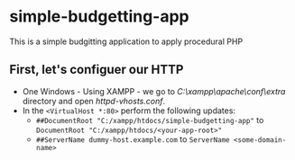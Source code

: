 # simple-budgetting-app
This is a simple budgitting application to apply procedural PHP

## First, let's configuer our HTTP
* One Windows - Using XAMPP - we go to *C:\xampp\apache\conf\extra* directory and open *httpd-vhosts.conf*.
* In the ```<VirtualHost *:80>```  perform the following updates:
	* ``` ##DocumentRoot "C:/xampp/htdocs/simple-budgetting-app" ``` to ```DocumentRoot "C:/xampp/htdocs/<your-app-root>" ```
	* ``` ##ServerName dummy-host.example.com ``` to ```ServerName <some-domain-name>```
